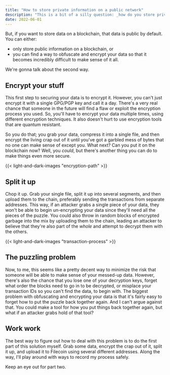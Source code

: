```yaml
---
title: "How to store private information on a public network"
description: "This is a bit of a silly question: _how do you store private information on a public network?_ I guess one question is _why would you bother doing that in the first place? If you've got private information, store it on a private network_. And that's a fair statement to make. "
date: 2022-06-01
---
```


But, if you want to store data on a blockchain, that data is public by default. You can either:

- only store public information on a blockchain, or
- you can find a way to obfuscate and encrypt your data so that it becomes incredibly difficult to make sense of it all.

We're gonna talk about the second way.

## Encrypt your stuff

This first step to securing your data is to encrypt it. However, you can't just encrypt it with a single GPG/PGP key and call it a day. There's a very real chance that someone in the future will find a flaw or exploit the encryption process you used. So, you'll have to encrypt your data multiple times, using different encryption techniques. It also doesn't hurt to use encryption tools that are quantum resistant.

So you do that; you grab your data, compress it into a single file, and then encrypt the living crap out of it until you've got a garbled mess of bytes that no one can make sense of except you. What next? Can you put it on the blockchain now? Well, you _could_, but there's another thing you can do to make things even more secure.

{{< light-and-dark-images "encryption-path" >}}

## Split it up

Chop it up. Grab your single file, split it up into several segments, and then upload them to the chain, preferably sending the transactions from separate addresses. This way, if an attacker grabs a single piece of your data, they won't be able to begin un-encrypting your data since they'll need all the pieces of the puzzle. You could also throw in random blocks of encrypted garbage into the mix by uploading them to the chain, leading an attacker to believe that they're also part of the _whole_ and attempt to decrypt them with the others.

{{< light-and-dark-images "transaction-process" >}}

## The puzzling problem

Now, to me, this seems like a pretty decent way to minimize the risk that someone will be able to make sense of your messed-up data. However, there's also the chance that you lose one of your decryption keys, forget what order the blocks need to go in to be decrypted, or misplace your transaction IDs so you can't find the data, to begin with. The biggest problem with obfuscating and encrypting your data is that it's fairly easy to forget how to put the puzzle back together again. And I can't argue against that. You could make a tool for how you put things back together again, but what if an attacker grabs hold of that tool?

## Work work

The best way to figure out how to deal with this problem is to do the first part of this solution myself. Grab some data, encrypt the crap out of it, split it up, and upload it to Filecoin using several different addresses. Along the way, I'll play around with ways to record my process safely.

Keep an eye out for part two.
